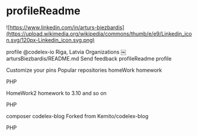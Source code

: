 # profileReadme
![https://www.linkedin.com/in/arturs-biezbardis](https://upload.wikimedia.org/wikipedia/commons/thumb/e/e9/Linkedin_icon.svg/120px-Linkedin_icon.svg.png)

profile
@codelex-io
 Riga, Latvia
Organizations
￼
 artursBiezbardis/README.md
Send feedback 
profileReadme
profile

Customize your pins
Popular repositories
homeWork
homework

 PHP

HomeWork2
homework to 3.10 and so on

 PHP

composer
codelex-blog
Forked from Kemito/codelex-blog

 PHP


